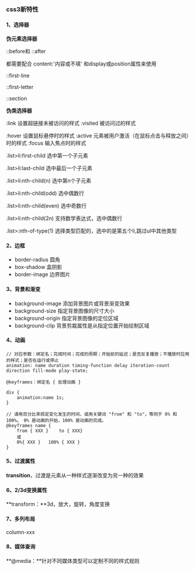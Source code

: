 ### css3新特性

#### 1、选择器

**伪元素选择器**

::before和 ::after

都需要配合 content:'内容或不填' 和display或position属性来使用

::first-line

::first-letter

::section



**伪类选择器** 

:link  设置超链接未被访问的样式
:visited  被访问过的样式

:hover	设置鼠标悬停时的样式
:active	元素被用户激活（在鼠标点击与释放之间）时的样式
:focus	输入焦点时的样式

.list>li:first-child     选中第一个子元素

.list>li:last-child     选中最后一个子元素

.list>li:nth-child(n)  选中第n个子元素

.list>li:nth-child(odd)  选中偶数行

.list>li:nth-child(even)  选中奇数行

.list>li:nth-child(2n)  支持数学表达式，选中偶数行

.list>:nth-of-type(1)  选择类型匹配的，选中的是第五个li,跳过ul中其他类型



#### 2、边框

- border-radius    圆角
- box-shadow    盒阴影
- border-image   边界图片



#### 3、背景和渐变

- background-image  添加背景图片或背景渐变效果
- background-size   指定背景图像的尺寸大小
- background-origin   指定背景图像的定位区域
- background-clip   背景剪裁属性是从指定位置开始绘制区域



#### 4、动画

```
// 对应参数：绑定名；完成时间；完成的周期；开始前的延迟；是否反复播放；不播放时应用的样式；是否在运行或停止
animation: name duration timing-function delay iteration-count direction fill-mode play-state;

@keyframes：绑定名 { 处理动画 }
```



```
div {
	animation:name 1s;
}

// 请用百分比来规定变化发生的时间，或用关键词 "from" 和 "to"，等同于 0% 和 100%。 0% 是动画的开始，100% 是动画的完成。
@keyframes name {
	from { XXX } 	to { XXX}
	或
	0%{ XXX }	100% { XXX }
}
```



#### 5、过渡属性

**transition**，过渡是元素从一种样式逐渐改变为另一种的效果



#### 6、2/3d变换属性

**transform：**3d，放大，旋转，角度变换



#### 7、多列布局

column-xxx



#### 8、媒体查询

**@media：**针对不同媒体类型可以定制不同的样式规则

